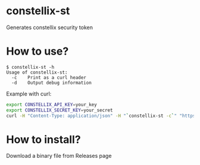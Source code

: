 constellix-st
========

Generates constellix security token

# How to use?
```
$ constellix-st -h
Usage of constellix-st:
  -c	Print as a curl header
  -d	Output debug information
```
Example with curl:
```bash
export CONSTELLIX_API_KEY=your_key
export CONSTELLIX_SECRET_KEY=your_secret
curl -H "Content-Type: application/json" -H "`constellix-st -c`" "https://api.dns.constellix.com/v1/domains" | jq .
```

# How to install?
 Download a binary file from Releases page
